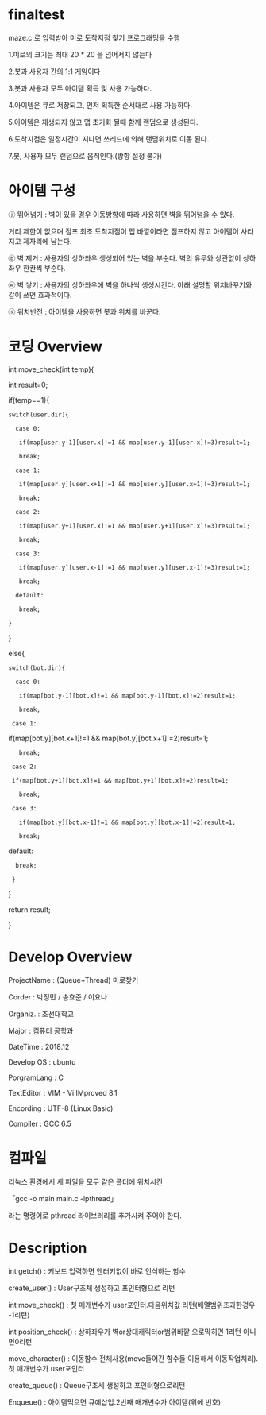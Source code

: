 # finaltest

maze.c 로 입력받아 미로 도착지점 찾기 프로그래밍을 수행

1.미로의 크기는 최대 20 * 20 을 넘어서지 않는다

2.봇과 사용자 간의 1:1 게임이다

3.봇과 사용자 모두 아이템 획득 및 사용 가능하다.

4.아이템은 큐로 저장되고, 먼저 획득한 순서대로 사용 가능하다.

5.아이템은 재생되지 않고 맵 초기화 될때 함께 랜덤으로 생성된다.

6.도착지점은 일정시간이 지나면 쓰레드에 의해 랜덤위치로 이동 된다.

7.봇, 사용자 모두 랜덤으로 움직인다.(방향 설정 불가)


# 아이템 구성
ⓙ 뛰어넘기 : 벽이 있을 경우 이동방향에 따라 사용하면 벽을 뛰어넘을 수 있다.

거리 제한이 없으며 점프 최초 도착지점이 맵 바깥이라면 점프하지 않고 아이템이 사라지고 제자리에 남는다.

ⓑ 벽 제거 : 사용자의 상하좌우 생성되어 있는 벽을 부순다. 벽의 유무와 상관없이 상하좌우 한칸씩 부순다.

ⓦ 벽 쌓기 : 사용자의 상하좌우에 벽을 하나씩 생성시킨다. 아래 설명할 위치바꾸기와 같이 쓰면 효과적이다.

ⓢ 위치반전 : 아이템을 사용하면 봇과 위치를 바꾼다.

# 코딩 Overview
int move_check(int temp){

  int result=0;
  
  if(temp==1){
  
    switch(user.dir){
    
      case 0:
      
       if(map[user.y-1][user.x]!=1 && map[user.y-1][user.x]!=3)result=1;
       
       break;
       
      case 1:
      
       if(map[user.y][user.x+1]!=1 && map[user.y][user.x+1]!=3)result=1;
       
       break;
       
      case 2:
      
       if(map[user.y+1][user.x]!=1 && map[user.y+1][user.x]!=3)result=1;
       
       break;
       
      case 3:
      
       if(map[user.y][user.x-1]!=1 && map[user.y][user.x-1]!=3)result=1;
       
       break;
       
      default:
      
       break;
       
    }
    
  }
  
  else{
  
    switch(bot.dir){
    
      case 0:
      
       if(map[bot.y-1][bot.x]!=1 && map[bot.y-1][bot.x]!=2)result=1;
       
       break;
       
     case 1:
     
  if(map[bot.y][bot.x+1]!=1 && map[bot.y][bot.x+1]!=2)result=1;
  
       break;
       
     case 2:
     
     if(map[bot.y+1][bot.x]!=1 && map[bot.y+1][bot.x]!=2)result=1;
     
       break;
       
	 case 3:
	 
       if(map[bot.y][bot.x-1]!=1 && map[bot.y][bot.x-1]!=2)result=1;
       
       break;
       
  default:
  
      break;
      
	 }
	 
 }
 
 return result;

}



# Develop Overview

ProjectName : (Queue+Thread) 미로찾기

Corder : 박정민 / 송효준 / 이요나

Organiz. : 조선대학교

Major : 컴퓨터 공학과

DateTime : 2018.12

Develop OS : ubuntu

PorgramLang : C

TextEditor : VIM - Vi IMproved 8.1

Encording : UTF-8 (Linux Basic)

Compiler : GCC 6.5

# 컴파일

리눅스 환경에서 세 파일을 모두 같은 폴더에 위치시킨

「gcc -o main main.c -lpthread」

라는 명령어로 pthread 라이브러리를 추가시켜 주어야 한다.


# Description
int getch() : 키보드 입력하면 엔터키없이 바로 인식하는 함수

create_user() : User구조체 생성하고 포인터형으로 리턴

int move_check() : 첫 매개변수가 user포인터.다음위치값 리턴(배열범위초과한경우 -1리턴)

int position_check() : 상하좌우가 벽or상대캐릭터or범위바깥 으로막히면 1리턴 아니면0리턴

move_character() : 이동함수 전체사용(move들어간 함수들 이용해서 이동작업처리).첫 매개변수가 user포인터

create_queue() : Queue구조세 생성하고 포인터형으로리턴

Enqueue() : 아이템먹으면 큐에삽입.2번째 매개변수가 아이템(위에 번호)


